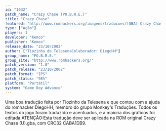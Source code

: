 ```yaml
---
id: "1032"
patch_name: "Crazy Chase (PO.B.R.E.)"
title: "Crazy Chase"
featured: "http://www.romhackers.org/imagens/traducoes/[GBA] Crazy Chase - POBRE - 1.png"
type: ["Ação"]
players: 1
developer: "Kemco"
publisher: "Kemco"
release_date: "23/10/2002"
author: ["Tiozinho da TelesenaColaborador: DiegoHH"]
group_name: "PO.B.R.E."
group_site: "http://www.romhackers.org/"
patch_version: "1.0"
patch_release: "23/10/2002"
patch_format: "IPS"
patch_status: "98%"
platform: "Portátil"
system: "Game Boy Advance"
---
```


Uma boa tradução feita por Tiozinho da Telesena e que contou com a ajuda do romhacker DiegoHH, membro do grupo Monkey's Traduções. Todos os textos do jogo foram traduzido e acentuados, e a maioria dos gráficos foi editada.ATENÇÃO:Esta tradução deve ser aplicada na ROM original Crazy Chase (U).gba, com CRC32 CABA1DB9.